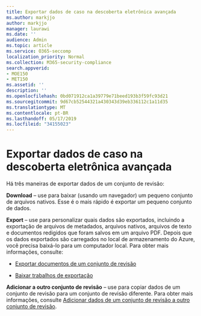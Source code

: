 ```yaml
---
title: Exportar dados de caso na descoberta eletrônica avançada
ms.author: markjjo
author: markjjo
manager: laurawi
ms.date: ''
audience: Admin
ms.topic: article
ms.service: O365-seccomp
localization_priority: Normal
ms.collection: M365-security-compliance
search.appverid:
- MOE150
- MET150
ms.assetid: ''
description: ''
ms.openlocfilehash: 0bd071912ca1a39779e71beed193b3f59fc93d21
ms.sourcegitcommit: 9d67cb52544321a430343d39eb336112c1a11d35
ms.translationtype: MT
ms.contentlocale: pt-BR
ms.lasthandoff: 05/17/2019
ms.locfileid: "34155023"
---
```

# <a name="export-case-data-in-advanced-ediscovery"></a>Exportar dados de caso na descoberta eletrônica avançada

Há três maneiras de exportar dados de um conjunto de revisão:

**Download** – use para baixar (usando um navegador) um pequeno conjunto de arquivos nativos. Esse é o mais rápido é exportar um pequeno conjunto de dados.

**Export** – use para personalizar quais dados são exportados, incluindo a exportação de arquivos de metadados, arquivos nativos, arquivos de texto e documentos redigidos que foram salvos em um arquivo PDF. Depois que os dados exportados são carregados no local de armazenamento do Azure, você precisa baixá-lo para um computador local. Para obter mais informações, consulte: 

   - [Exportar documentos de um conjunto de revisão](export-documents-from-review-set.md)

   - [Baixar trabalhos de exportação](download-export-jobs.md)

**Adicionar a outro conjunto de revisão** – use para copiar dados de um conjunto de revisão para um conjunto de revisão diferente. Para obter mais informações, consulte [Adicionar dados de um conjunto de revisão a outro conjunto de revisão](add-data-to-review-set-from-another-review-set.md). 
